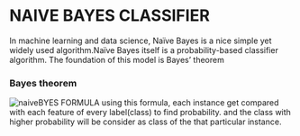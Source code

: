 # NAIVE BAYES CLASSIFIER
In machine learning and data science, Naïve Bayes is a nice simple yet widely used algorithm.Naïve Bayes itself is a probability-based classifier algorithm. The foundation of this model is Bayes’ theorem
### Bayes theorem
![naiveBYES FORMULA](https://github.com/sajalozair/summerAIinternship/assets/138657622/507a66e1-99a3-4c70-a166-4e3221338b37)
using this formula, each instance get compared with each feature of every label(class) to find probability. and the class with higher probability will be consider as class of the that particular instance.

